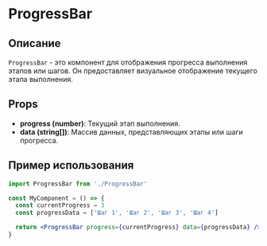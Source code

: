 # ProgressBar

## Описание

`ProgressBar` - это компонент для отображения прогресса выполнения этапов или шагов. Он предоставляет визуальное отображение текущего этапа выполнения.

## Props

- **progress (number)**: Текущий этап выполнения.
- **data (string[])**: Массив данных, представляющих этапы или шаги прогресса.

## Пример использования

```jsx
import ProgressBar from './ProgressBar'

const MyComponent = () => {
  const currentProgress = 3
  const progressData = ['Шаг 1', 'Шаг 2', 'Шаг 3', 'Шаг 4']

  return <ProgressBar progress={currentProgress} data={progressData} />
}
```
